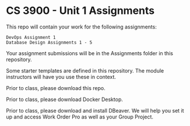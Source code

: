 # CS 3900 - Unit 1 Assignments

This repo will contain your work for the following assignments:

    DevOps Assignment 1
    Database Design Assignments 1 - 5

Your assignment submissions will be in the Assignments folder in this repository.

Some starter templates are defined in this repository. The module instructors will have you use these in context.

Prior to class, please download this repo.

Prior to class, please download Docker Desktop.

Prior to class, please download and install DBeaver.  We will help you set it up and access Work Order Pro as well as your Group Project.
